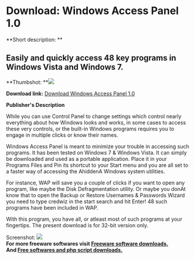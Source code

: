 # Download: Windows Access Panel 1.0

**Short description: **

## Easily and quickly access 48 key programs in Windows Vista and Windows 7.

  
**Thumbshot: **![](http://www.freewarefiles.com/screenshot/winaccesspanel_md.jpg)   
  
**Download link:** [Download Windows Access Panel 1.0](http://freesoftwares.boysofts.com/Windows-Access-Panel_program_52763.html)  
  

**Publisher's Description**  
  

While you can use Control Panel to change settings which control nearly
everything about how Windows looks and works, in some cases to access these
very controls, or the built-in Windows programs requires you to engage in
multiple clicks or know their names.

Windows Access Panel is meant to minimize your trouble in accessing such
programs. It has been tested on Windows 7 & Windows Vista. It can simply be
downloaded and used as a portable application. Place it in your Programs Files
and Pin its shortcut to your Start menu and you are all set to a faster way of
accessing the AhiddenA Windows system utilities.

For instance, WAP will save you a couple of clicks if you want to open any
program, like maybe the Disk Defragmentation utility. Or maybe you donAt know
that to open the Backup or Restore Usernames & Passwords Wizard you need to
type credwiz in the start search and hit Enter! 48 such programs have been
included in WAP.

With this program, you have all, or atleast most of such programs at your
fingertips. The present download is for 32-bit version only.

  
  
Screenshot: ![](http://www.freewarefiles.com/screenshot/winaccesspanel.jpg)  
**For more freeware softwares visit [Freeware software downloads.](http://freesoftwares.boysofts.com/)**   
**And [Free softwares and php script downloads.](http://www.boysofts.com/)**

